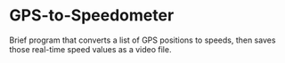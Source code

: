 # GPS-to-Speedometer
Brief program that converts a list of GPS positions to speeds, then saves those real-time speed values as a video file. 
